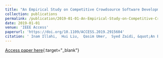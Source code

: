 ```yaml
---
title: "An Empirical Study on Competitive Crowdsource Software Development: Motivating and Inhibiting Factors"
collection: publications
permalink: /publication/2019-01-01-An-Empirical-Study-on-Competitive-Crowdsource-Software-Development-Motivating-and-Inhibiting-Factors
date: 2019-01-01
venue: 'IEEE Access'
paperurl: 'https://doi.org/10.1109/ACCESS.2019.2915604'
citation: ' Inam Illahi,  Hui Liu,  Qasim Umer,  Syed Zaidi, &quot;An Empirical Study on Competitive Crowdsource Software Development: Motivating and Inhibiting Factors.&quot; IEEE Access, 2019.'
---
```

[Access paper here](https://doi.org/10.1109/ACCESS.2019.2915604){:target="_blank"}
